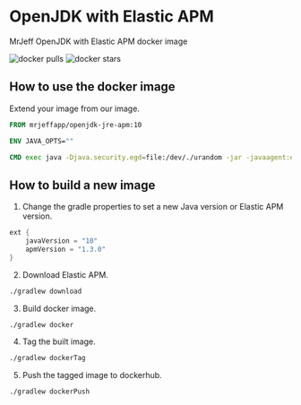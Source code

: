 # OpenJDK with Elastic APM
MrJeff OpenJDK with Elastic APM docker image

![docker pulls](https://img.shields.io/docker/pulls/mrjeffapp/openjdk-jre-apm.svg?style=plastic)
![docker stars](https://img.shields.io/docker/stars/mrjeffapp/openjdk-jre-apm.svg?style=flat)

## How to use the docker image
Extend your image from our image. 
```Dockerfile
FROM mrjeffapp/openjdk-jre-apm:10

ENV JAVA_OPTS=""

CMD exec java -Djava.security.egd=file:/dev/./urandom -jar -javaagent:elastic-apm-agent.jar $JAVA_OPTS micro-service.jar
````

## How to build a new image
1. Change the gradle properties to set a new Java version or Elastic APM version.
```gradle
ext {
    javaVersion = "10"
    apmVersion = "1.3.0"
}
```
2. Download Elastic APM.

```bash
./gradlew download

```

3. Build docker image.

```bash
./gradlew docker

```

4. Tag the built image.

```bash
./gradlew dockerTag

```

5. Push the tagged image to dockerhub.

```bash
./gradlew dockerPush

```
